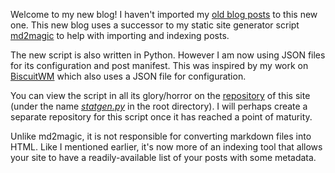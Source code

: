 Welcome to my new blog! I haven't imported my [old blog posts](http://csiew.github.io/blog) to this new one. This new blog uses a successor to my static site generator script [md2magic](http://github.com/csiew/md2magic) to help with importing and indexing posts.

The new script is also written in Python. However I am now using JSON files for its configuration and post manifest. This was inspired by my work on [BiscuitWM](http://github.com/csiew/md2magic) which also uses a JSON file for configuration.

You can view the script in all its glory/horror on the [repository](http://github.com/csiew/website) of this site (under the name [*statgen.py*](https://github.com/csiew/website/blob/master/statgen.py) in the root directory). I will perhaps create a separate repository for this script once it has reached a point of maturity.

Unlike md2magic, it is not responsible for converting markdown files into HTML. Like I mentioned earlier, it's now more of an indexing tool that allows your site to have a readily-available list of your posts with some metadata.